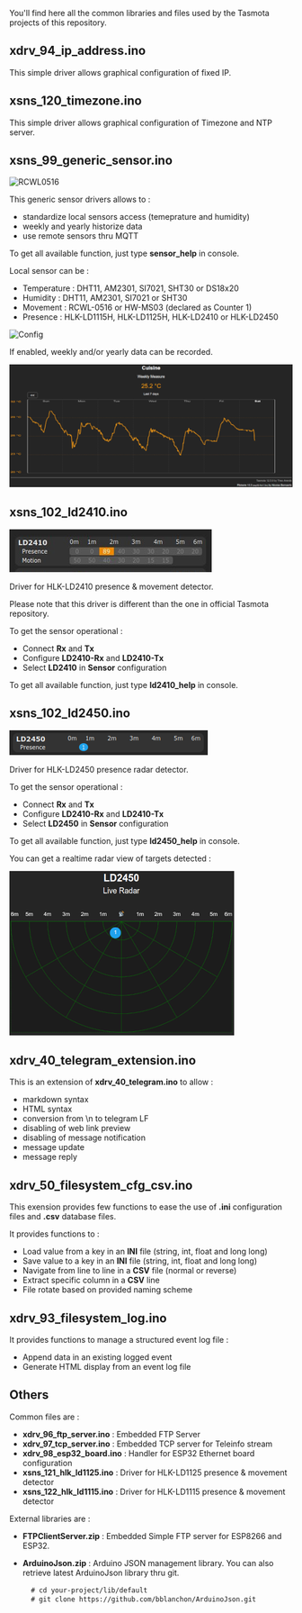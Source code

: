You'll find here all the common libraries and files used by the Tasmota projects of this repository.

## xdrv_94_ip_address.ino ##

This simple driver allows graphical configuration of fixed IP.

## xsns_120_timezone.ino ##

This simple driver allows graphical configuration of Timezone and NTP server.

## xsns_99_generic_sensor.ino ##

![RCWL0516](./screen/tasmota-sensor-main-pres.png)

This generic sensor drivers allows to :
  - standardize local sensors access (temeprature and humidity)
  - weekly and yearly historize data
  - use remote sensors thru MQTT

To get all available function, just type **sensor_help** in console.

 Local sensor can be :
  * Temperature : DHT11, AM2301, SI7021, SHT30 or DS18x20
  * Humidity : DHT11, AM2301, SI7021 or SHT30
  * Movement : RCWL-0516 or HW-MS03 (declared as Counter 1)
  * Presence : HLK-LD1115H, HLK-LD1125H, HLK-LD2410 or HLK-LD2450

![Config](./screen/tasmota-sensor-config-local.png)

If enabled, weekly and/or yearly data can be recorded.

![Config](./screen/tasmota-sensor-weekly.png)

## xsns_102_ld2410.ino ##

![HLK LD2410](./screen/tasmota-ld2410-main.png)

Driver for HLK-LD2410 presence & movement detector.

Please note that this driver is different than the one in official Tasmota repository.

To get the sensor operational :
  - Connect **Rx** and **Tx**
  - Configure **LD2410-Rx** and **LD2410-Tx**
  - Select **LD2410** in **Sensor** configuration 

To get all available function, just type **ld2410_help** in console.

## xsns_102_ld2450.ino ##

![HLK LD2450](./screen/tasmota-ld2450-main.png)

Driver for HLK-LD2450 presence radar detector.

To get the sensor operational :
  - Connect **Rx** and **Tx**
  - Configure **LD2410-Rx** and **LD2410-Tx**
  - Select **LD2450** in **Sensor** configuration

To get all available function, just type **ld2450_help** in console.

You can get a realtime radar view of targets detected :

![HLK LD2450 radar](./screen/tasmota-ld2450-radar.png)

## xdrv_40_telegram_extension.ino ##

This is an extension of **xdrv_40_telegram.ino** to allow :
 - markdown syntax
 - HTML syntax
 - conversion from \n to telegram LF
 - disabling of web link preview
 - disabling of message notification
 - message update
 - message reply

## xdrv_50_filesystem_cfg_csv.ino ##

This exension provides few functions to ease the use of **.ini** configuration files and **.csv** database files.

It provides functions to :
  - Load value from a key in an **INI** file (string, int, float and long long)
  - Save value to a key in an **INI** file (string, int, float and long long)
  - Navigate from line to line in a **CSV** file (normal or reverse)
  - Extract specific column in a **CSV** line
  - File rotate based on provided naming scheme 
 
## xdrv_93_filesystem_log.ino ##

It provides functions to manage a structured event log file :
  - Append data in an existing logged event
  - Generate HTML display from an event log file
  
## Others ##

Common files are :


  * **xdrv_96_ftp_server.ino** : Embedded FTP Server
  * **xdrv_97_tcp_server.ino** : Embedded TCP server for Teleinfo stream
  * **xdrv_98_esp32_board.ino** : Handler for ESP32 Ethernet board configuration
  * **xsns_121_hlk_ld1125.ino** : Driver for HLK-LD1125 presence & movement detector
  * **xsns_122_hlk_ld1115.ino** : Driver for HLK-LD1115 presence & movement detector

External libraries are :

  * **FTPClientServer.zip** : Embedded Simple FTP server for ESP8266 and ESP32.

  * **ArduinoJson.zip** : Arduino JSON management library. You can also retrieve latest ArduinoJson library thru git.

          # cd your-project/lib/default
          # git clone https://github.com/bblanchon/ArduinoJson.git



